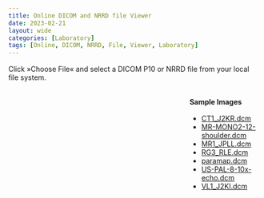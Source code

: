 ```yaml
---
title: Online DICOM and NRRD file Viewer
date: 2023-02-21
layout: wide
categories: [Laboratory]
tags: [Online, DICOM, NRRD, File, Viewer, Laboratory]
---
```

<style>
/* Paragraph */
article > p {
   padding: 0 2rem;
}

p {
   margin: 1rem 0;
}

/* Viewer */
.viewer {
   box-sizing: border-box;
   height: 100%;
   border-top: 1px solid var(--main-border-color);
   height: calc(100vh - 128px - 3.7rem);
}

@media all and (max-width: 849px)
{
   .viewer {
      border-bottom: 1px solid var(--main-border-color);
   }
}

.viewer-row {
   display: flex;
   height: calc(100% - 4rem);
}

.viewer-column-70 {
   flex: 70%;
   width: 70%;
   height: 100%;
}

.viewer-column-30 {
   flex: 30%;
   width: 30%;
   height: 100%;
   padding-left: 2rem;
}

/* Canvas */
x3d-canvas {
   width: 100%;
   height: 100%;
   aspect-ratio: unset;
}

/* Buttons */
.viewer strong {
   color: var(--h2-color);
}

.viewer .toolbar {
   box-sizing: border-box;
   border-top: 1px solid var(--main-border-color);
}

#dicom-buttons {
   padding: 0 2rem;
}

#dicom-buttons input {
   margin-right: 1.5rem;
}

#dicom-buttons input:last-child {
   margin-right: 0;
}
</style>

<script type="module" src="/x_ite/assets/laboratory/dicom/dicom.mjs"></script>

<p>Click »Choose File« and select a DICOM P10 or NRRD file from your local file system.</p>

<div class="viewer">
   <div class="viewer-row">
      <div class="viewer-column-70">
         <x3d-canvas splashScreen="false" src="/x_ite/assets/laboratory/dicom/dicom.x3d"></x3d-canvas>
      </div>
      <div class="viewer-column-30">
         <p><strong>Sample Images</strong></p>
         <ul id="dicom-samples">
            <li><a href="/x_ite/assets/laboratory/dicom/datasets/CT1_J2KR.dcm">CT1_J2KR.dcm</a></li>
            <li><a href="/x_ite/assets/laboratory/dicom/datasets/MR-MONO2-12-shoulder.dcm">MR-MONO2-12-shoulder.dcm</a></li>
            <li><a href="/x_ite/assets/laboratory/dicom/datasets/MR1_JPLL.dcm">MR1_JPLL.dcm</a></li>
            <li><a href="/x_ite/assets/laboratory/dicom/datasets/RG3_RLE.dcm">RG3_RLE.dcm</a></li>
            <li><a href="/x_ite/assets/laboratory/dicom/datasets/paramap.dcm">paramap.dcm</a></li>
            <li><a href="/x_ite/assets/laboratory/dicom/datasets/US-PAL-8-10x-echo.dcm">US-PAL-8-10x-echo.dcm</a></li>
            <li><a href="/x_ite/assets/laboratory/dicom/datasets/VL1_J2KI.dcm">VL1_J2KI.dcm</a></li>
         </ul>
      </div>
   </div>
   <div class="toolbar">
      <p id="dicom-buttons"></p>
   </div>
</div>
